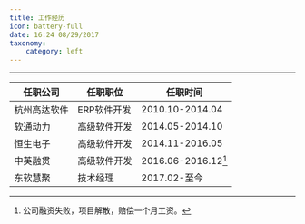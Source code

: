 ```yaml
---
title: 工作经历
icon: battery-full
date: 16:24 08/29/2017 
taxonomy:
    category: left
---
```



----

| 任职公司    | 任职职位                                   | 任职时间    | 
| ----- | ---------------------------------------- |----- | 
| 杭州高达软件 | ERP软件开发 |2010.10-2014.04|
| 软通动力 | 高级软件开发 |2014.05-2014.10|
| 恒生电子 | 高级软件开发 |2014.11-2016.05|
| 中英融贯 | 高级软件开发 |2016.06-2016.12[^1] |
| 东软慧聚 | 技术经理 |2017.02-至今|

[^1]: 公司融资失败，项目解散，赔偿一个月工资。
